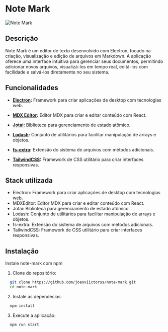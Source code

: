 
# Note Mark

![Note Mark](https://i.ibb.co/T1DC9nT/Captura-de-tela-2024-08-08-221739.png)

## Descrição 
Note Mark é um editor de texto desenvolvido com Electron, focado na criação, visualização e edição de arquivos em Markdown. A aplicação oferece uma interface intuitiva para gerenciar seus documentos, permitindo adicionar novos arquivos, visualizá-los em tempo real, editá-los com facilidade e salvá-los diretamente no seu sistema.

## Funcionalidades



-   **[Electron](https://www.electronjs.org/):** Framework para criar aplicações de desktop com tecnologias web.

- **[MDX Editor](https://www.npmjs.com/package/@mdxeditor/editor):** Editor MDX para criar e editar conteúdo com React.

- **[Jotai](https://www.npmjs.com/package/jotai):** Biblioteca para gerenciamento de estado atômico.

- **[Lodash](https://www.npmjs.com/package/lodash):** Conjunto de utilitários para facilitar manipulação de arrays e objetos.

- **[fs-extra](https://www.npmjs.com/package/fs-extra):** Extensão do sistema de arquivos com métodos adicionais.

- **[TailwindCSS](https://tailwindcss.com/):** Framework de CSS utilitário para criar interfaces responsivas.


## Stack utilizada

* Electron: Framework para criar aplicações de desktop com tecnologias web.
* MDXEditor: Editor MDX para criar e editar conteúdo com React.
* Jotai: Biblioteca para gerenciamento de estado atômico.
* Lodash: Conjunto de utilitários para facilitar manipulação de arrays e objetos.
* fs-extra: Extensão do sistema de arquivos com métodos adicionais.
* TailwindCSS: Framework de CSS utilitário para criar interfaces responsivas.
## Instalação

Instale note-mark com npm

  1. Clone do repositório:

  ```bash
    git clone https://github.com/joaoviictorss/note-mark.git
    cd note-mark
  ```
  2. Instale as dependecias:

  ```bash
    npm install
  ```

  3. Execute a aplicação:

  ```
    npm run start
  ```
